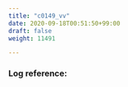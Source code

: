 ```yaml
---
title: "c0149_vv"
date: 2020-09-18T00:51:50+99:00
draft: false
weight: 11491

---
```


### Log reference: <no value>

```
